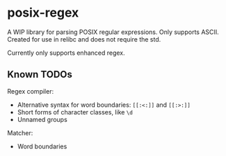 # posix-regex

A WIP library for parsing POSIX regular expressions. Only supports ASCII.
Created for use in relibc and does not require the std.

Currently only supports enhanced regex.

## Known TODOs

Regex compiler:
 - Alternative syntax for word boundaries: `[[:<:]]` and `[[:>:]]`
 - Short forms of character classes, like `\d`
 - Unnamed groups

Matcher:
 - Word boundaries
